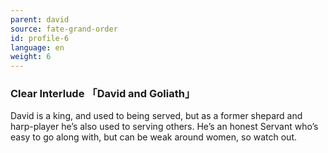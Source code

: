 ```yaml
---
parent: david
source: fate-grand-order
id: profile-6
language: en
weight: 6
---
```


### Clear Interlude 「David and Goliath」

David is a king, and used to being served, but as a former shepard and harp-player he’s also used to serving others. He’s an honest Servant who’s easy to go along with, but can be weak around women, so watch out.
